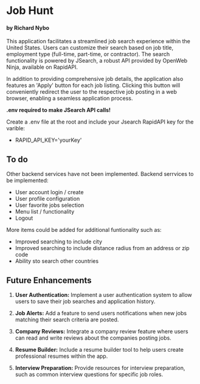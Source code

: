 # Job Hunt 
#### by Richard Nybo
This application facilitates a streamlined job search experience within the United States. Users can customize their search based on job title, employment type (full-time, part-time, or contractor). The search functionality is powered by JSearch, a robust API provided by OpenWeb Ninja, available on RapidAPI.

In addition to providing comprehensive job details, the application also features an 'Apply' button for each job listing. Clicking this button will conveniently redirect the user to the respective job posting in a web browser, enabling a seamless application process.

**.env required to make JSearch API calls!**

Create a .env file at the root and include your Jsearch RapidAPI key for the varible:
* RAPID_API_KEY='yourKey'
## To do
Other backend services have not been implemented. Backend serrvices to be implemented:
* User account login / create
* User profile configuration
* User favorite jobs selection
* Menu list / functionality
* Logout

More items could be added for additional funtionality such as:
* Improved searching to include city
* Improved searching to include distance radius from an address or zip code
* Ability sto search other countries


## Future Enhancements

1. **User Authentication:** Implement a user authentication system to allow users to save their job searches and application history.

2. **Job Alerts:** Add a feature to send users notifications when new jobs matching their search criteria are posted.

3. **Company Reviews:** Integrate a company review feature where users can read and write reviews about the companies posting jobs.

4. **Resume Builder:** Include a resume builder tool to help users create professional resumes within the app.

5. **Interview Preparation:** Provide resources for interview preparation, such as common interview questions for specific job roles.
